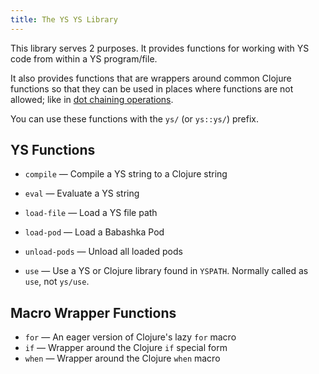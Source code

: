 ```yaml
---
title: The YS YS Library
---
```


This library serves 2 purposes.
It provides functions for working with YS code from within a YS program/file.

It also provides functions that are wrappers around common Clojure functions so
that they can be used in places where functions are not allowed; like in [dot
chaining operations](chain.md).

You can use these functions with the `ys/` (or `ys::ys/`) prefix.


## YS Functions

* `compile` — Compile a YS string to a Clojure string

* `eval` — Evaluate a YS string

* `load-file` — Load a YS file path

* `load-pod` — Load a Babashka Pod

* `unload-pods` — Unload all loaded pods

* `use` — Use a YS or Clojure library found in `YSPATH`.
  Normally called as `use`, not `ys/use`.


## Macro Wrapper Functions

* `for` — An eager version of Clojure's lazy `for` macro
* `if` — Wrapper around the Clojure `if` special form
* `when` — Wrapper around the Clojure `when` macro
